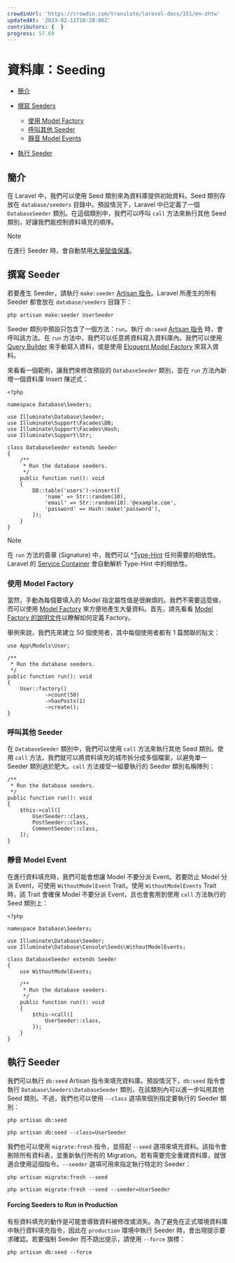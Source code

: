 ```yaml
---
crowdinUrl: 'https://crowdin.com/translate/laravel-docs/151/en-zhtw'
updatedAt: '2023-02-11T10:28:00Z'
contributors: {  }
progress: 57.69
---
```


# 資料庫：Seeding

- [簡介](#introduction)
- [撰寫 Seeders](#writing-seeders)
  - [使用 Model Factory](#using-model-factories)
  - [呼叫其他 Seeder](#calling-additional-seeders)
  - [靜音 Model Events](#muting-model-events)
  
- [執行 Seeder](#running-seeders)

<a name="introduction"></a>

## 簡介

在 Laravel 中，我們可以使用 Seed 類別來為資料庫提供初始資料。Seed 類別存放在 `database/seeders` 目錄中。預設情況下，Laravel 中已定義了一個 `DatabaseSeeder` 類別。在這個類別中，我們可以呼叫 `call` 方法來執行其他 Seed 類別，好讓我們能控制資料填充的順序。

> [!NOTE]  
> 在進行 Seeder 時，會自動禁用[大量賦值保護](/docs/{{version}}/eloquent#mass-assignment)。

<a name="writing-seeders"></a>

## 撰寫 Seeder

若要產生 Seeder，請執行 `make:seeder` [Artisan 指令](/docs/{{version}}/artisan)。Laravel 所產生的所有 Seeder 都會放在 `database/seeders` 目錄下：

```shell
php artisan make:seeder UserSeeder
```
Seeder 類別中預設只包含了一個方法：`run`。執行 `db:seed` [Artisan 指令](/docs/{{version}}/artisan) 時，會呼叫該方法。在 `run` 方法中，我們可以任意將資料寫入資料庫內。我們可以使用 [Query Builder](/docs/{{version}}/queries) 來手動寫入資料，或是使用 [Eloquent Model Factory](/docs/{{version}}/eloquent-factories) 來寫入資料。

來看看一個範例，讓我們來修改預設的 `DatabaseSeeder` 類別，並在 `run` 方法內新增一個資料庫 Insert 陳述式：

    <?php
    
    namespace Database\Seeders;
    
    use Illuminate\Database\Seeder;
    use Illuminate\Support\Facades\DB;
    use Illuminate\Support\Facades\Hash;
    use Illuminate\Support\Str;
    
    class DatabaseSeeder extends Seeder
    {
        /**
         * Run the database seeders.
         */
        public function run(): void
        {
            DB::table('users')->insert([
                'name' => Str::random(10),
                'email' => Str::random(10).'@example.com',
                'password' => Hash::make('password'),
            ]);
        }
    }
> [!NOTE]  
> 在 `run` 方法的簽章 (Signature) 中，我們可以 ^[Type-Hint](%E5%9E%8B%E5%88%A5%E6%8F%90%E7%A4%BA) 任何需要的相依性。Laravel 的 [Service Container](/docs/{{version}}/container) 會自動解析 Type-Hint 中的相依性。

<a name="using-model-factories"></a>

### 使用 Model Factory

當然，手動為每個要填入的 Model 指定屬性值是很麻煩的。我們不需要這麼做，而可以使用 [Model Factory](/docs/{{version}}/eloquent-factories) 來方便地產生大量資料。首先，請先看看 [Model Factory 的說明文件](/docs/{{version}}/eloquent-factories)以瞭解如何定義 Factory。

舉例來說，我們先來建立 50 個使用者，其中每個使用者都有 1 篇關聯的貼文：

    use App\Models\User;
    
    /**
     * Run the database seeders.
     */
    public function run(): void
    {
        User::factory()
                ->count(50)
                ->hasPosts(1)
                ->create();
    }
<a name="calling-additional-seeders"></a>

### 呼叫其他 Seeder

在 `DatabaseSeeder` 類別中，我們可以使用 `call` 方法來執行其他 Seed 類別。使用 `call` 方法，我們就可以將資料填充的城市拆分成多個檔案，以避免單一 Seeder 類別過於肥大。`call` 方法接受一組要執行的 Seeder 類別名稱陣列：

    /**
     * Run the database seeders.
     */
    public function run(): void
    {
        $this->call([
            UserSeeder::class,
            PostSeeder::class,
            CommentSeeder::class,
        ]);
    }
<a name="muting-model-events"></a>

### 靜音 Model Event

在進行資料填充時，我們可能會想讓 Model 不要分派 Event。若要防止 Model 分派 Event，可使用 `WithoutModelEvent` Trait。使用 `WithoutModelEvents` Trait 時，該 Trait 會確保 Model 不要分派 Event，且也會套用到使用 `call` 方法執行的 Seed 類別上：

    <?php
    
    namespace Database\Seeders;
    
    use Illuminate\Database\Seeder;
    use Illuminate\Database\Console\Seeds\WithoutModelEvents;
    
    class DatabaseSeeder extends Seeder
    {
        use WithoutModelEvents;
    
        /**
         * Run the database seeders.
         */
        public function run(): void
        {
            $this->call([
                UserSeeder::class,
            ]);
        }
    }
<a name="running-seeders"></a>

## 執行 Seeder

我們可以執行 `db:seed` Artisan 指令來填充資料庫。預設情況下，`db:seed` 指令會執行 `Database\Seeders\DatabaseSeeder` 類別，在該類別內可以進一步叫用其他 Seed 類別。不過，我們也可以使用 `--class` 選項來個別指定要執行的 Seeder 類別：

```shell
php artisan db:seed

php artisan db:seed --class=UserSeeder
```
我們也可以使用 `migrate:fresh` 指令，並搭配 `--seed` 選項來填充資料。該指令會刪除所有資料表，並重新執行所有的 Migration。若有需要完全重建資料庫，就很適合使用這個指令。`--seeder` 選項可用來指定執行特定的 Seeder：

```shell
php artisan migrate:fresh --seed

php artisan migrate:fresh --seed --seeder=UserSeeder
```
<a name="forcing-seeding-production"></a>

#### Forcing Seeders to Run in Production

有些資料填充的動作是可能會導致資料被修改或消失。為了避免在正式環境資料庫中執行資料填充指令，因此在 `production` 環境中執行 Seeder 時，會出現提示要求確認。若要強制 Seeder 而不跳出提示，請使用 `--force` 旗標：

```shell
php artisan db:seed --force
```